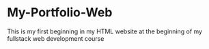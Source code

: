 # My-Portfolio-Web
This is my first beginning in my HTML  website at the beginning of my fullstack web development course 
